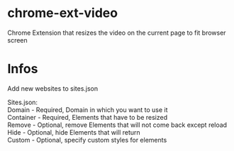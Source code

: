 # chrome-ext-video

Chrome Extension that resizes the video on the current page to fit browser screen

# Infos

Add new websites to sites.json

Sites.json: <br />
	Domain - Required, Domain in which you want to use it <br />
	Container - Required, Elements that have to be resized <br /> 
	Remove - Optional, remove Elements that will not come back except reload <br />
	Hide - Optional, hide Elements that will return<br />
	Custom - Optional, specify custom styles for elements<br />
